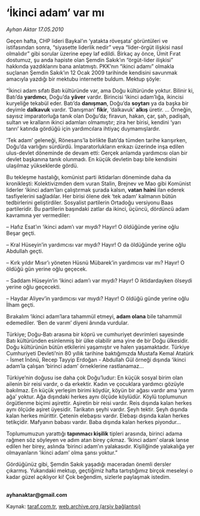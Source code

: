# ‘İkinci adam’ var mı

*Ayhan Aktar 17.05.2010*

<div class="yazi"><p>Geçen hafta, CHP lideri Baykal’ın ‘yatakta röveşata’ görüntüleri ve istifasından sonra, “siyasette liderlik nedir” veya “lider-örgüt ilişkisi nasıl olmalıdır” gibi sorular üzerine epey laf edildi. Birkaç ay önce, Ümit Fırat dostumuz, şu anda hapiste olan Şemdin Sakık’ın “örgüt-lider ilişkisi” hakkında yazdıklarını bana anlatmıştı. PKK’nın “ikinci adamı” olmakla suçlanan Şemdin Sakık’ın 12 Ocak 2009 tarihinde kendisini savunmak amacıyla yazdığı bir mektubu internette buldum. Mektup şöyle:</p>
<p>“İkinci adam sıfatı Batı kültüründe var, ama Doğu kültüründe yoktur. Bilinir ki, Batı’da <b>yardımcı</b>, Doğu’da <b>yâver</b> vardır. Birincisi ‘ikinci adam’lığa, ikincisi kuryeliğe tekabül eder. Batı’da <b>danışman</b>, Doğu’da <b>soytarı</b> ya da başka bir deyimle <b>dalkavuk</b> vardır. ‘Danışman’ <b>fikir</b>, ‘dalkavuk’ <b>alkış</b> üretir. ... Örneğin, sayısız imparatorluğa tanık olan Doğu’da; firavun, hakan, çar, şah, padişah, sultan ve kralların ikinci adamları olmamıştır; zira her birisi, kendini ‘yarı tanrı’ katında gördüğü için yardımcılara ihtiyaç duymamışlardır.</p>
<p>‘Tek adam’ geleneği, Rönesans’la birlikte Batı’da tümden tarihe karışırken, Doğu’da varlığını sürdürdü. İmparatorlukların enkazı üzerinde inşa edilen ulus-devlet döneminde de devam etti: Gerçek anlamda yardımcısı olan bir devlet başkanına tanık olunmadı. En küçük devletin başı bile kendisini ulaşılmaz yükseklerde gördü.</p>
<p>Bu tekleşme hastalığı, komünist parti iktidarları döneminde daha da kronikleşti: Kolektivizmden dem vuran Stalin, Brejnev ve Mao gibi Komünist liderler ‘ikinci adam’ları çalıştırmak şurada kalsın, <b>vatan haini</b> ilan ederek tasfiyelerini sağladılar. Her birisi ölene dek ‘tek adam’ kalmanın bütün tedbirlerini geliştirdiler. Sosyalist partilerin Ortadoğu versiyonu Baas partileridir. Bu partilerin başındaki zatlar da ikinci, üçüncü, dördüncü adam kavramına yer vermediler:</p>
<p>– Hafız Esat’ın ‘ikinci adam’ı var mıydı? Hayır! O öldüğünde yerine oğlu Beşar geçti.</p>
<p>– Kral Hüseyin’in yardımcısı var mıydı? Hayır! O da öldüğünde yerine oğlu Abdullah geçti.</p>
<p>– Kırk yıldır Mısır’ı yöneten Hüsnü Mübarek’in yardımcısı var mı? Hayır! O öldüğü gün yerine oğlu geçecek.</p>
<p>– Saddam Hüseyin’in ‘ikinci adam’ı var mıydı? Hayır! O iktidardayken ölseydi yerine oğlu geçecekti.</p>
<p>– Haydar Aliyev’in yardımcısı var mıydı? Hayır! O öldüğü günde yerine oğlu İlham geçti.</p>
<p>Bırakalım ‘ikinci adam’lara tahammül etmeyi, <b>adam olana</b> bile tahammül edemediler. ‘Ben de varım’ diyeni ânında vurdular.</p>
<p>Türkiye; Doğu-Batı arasına bir köprü ve cumhuriyet devrimleri sayesinde Batı kültüründen esinlenmiş bir ülke olabilir ama yine de bir Doğu ülkesidir. Doğu kültürünün bütün etkilerini yaşamıştır ve halen yaşamaktadır. Türkiye Cumhuriyeti Devleti’nin 80 yıllık tarihine baktığımızda Mustafa Kemal Atatürk - İsmet İnönü, Recep Tayyip Erdoğan - Abdullah Gül örneği dışında ‘ikinci adam’la çalışan ‘birinci adam’ örneklerine rastlanamaz... </p>
<p>Türkiye’nin doğusu ise daha çok Doğu’ludur: En küçük sosyal birim olan ailenin bir reisi vardır, o da erkektir. Kadın ve çocuklara yardımcı gözüyle bakılmaz. En küçük yerleşim birimi köydür, köyün bir ağası vardır ama ‘yarım ağa’ yoktur. Ağa dışındaki herkes aynı ölçüde köylüdür. Köylü toplumunun örgütlenme biçimi aşirettir. Aşiretin bir reisi vardır. Reis dışında kalan herkes aynı ölçüde aşiret üyesidir. Tarikatın şeyhi vardır. Şeyh tektir. Şeyh dışında kalan herkes mürittir. Çetenin elebaşısı vardır. Elebaşı dışında kalan herkes tetikçidir. Mafyanın babası vardır. Baba dışında kalan herkes piyondur... </p>
<p>Toplumumuzun yarattığı <b>tapınmacı kişilik</b> tipleri arasında, birinci adama rağmen söz söyleyen ve adım atan birey çıkmaz. ‘İkinci adam’ olarak lanse edilen her birey, aslında ‘birinci adam’ın yalakasıdır. Kişiliğinde yalakalığa yer olmayanların ‘ikinci adam’ olma şansı yoktur.”</p>
<p>Gördüğünüz gibi, Şemdin Sakık yaşadığı maceradan önemli dersler çıkarmış. Yukarıdaki mektup, geçtiğimiz hafta tartıştığımız birçok meseleyi o kadar güzel açıklıyor ki! Çok beğendim, sizlerle paylaşmak istedim.</p>
<p><b><br/>ayhanaktar@gmail.com</b></p>
</div>

Kaynak: [taraf.com.tr](http://www.taraf.com.tr:80/ayhan-aktar/makale-ikinci-adam-var-mi.htm), [web.archive.org (arşiv bağlantısı)](http://web.archive.org/web/20100519120409/http://www.taraf.com.tr:80/ayhan-aktar/makale-ikinci-adam-var-mi.htm)
